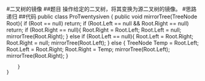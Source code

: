 #二叉树的镜像
##题目
操作给定的二叉树，将其变换为源二叉树的镜像。
#思路
递归
##代码
    public class ProTwentysiven {
        public void mirrorTree(TreeNode Root){
            if (Root == null)
                return;
            if (Root.Left == null && Root.Right == null)
                return;
            if (Root.Right == null){
                Root.Right = Root.Left;
                Root.Left = null;
                mirrorTree(Root.Right);
            }
            else if (Root.Left == null){
                Root.Left = Root.Right;
                Root.Right = null;
                mirrorTree(Root.Left);
            }
            else {
                TreeNode Temp = Root.Left;
                Root.Left = Root.Right;
                Root.Right = Temp;
                mirrorTree(Root.Left);
                mirrorTree(Root.Right);
            }
                
        }
    }